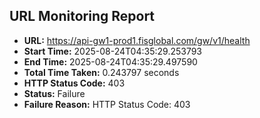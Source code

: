 ## URL Monitoring Report

- **URL:** https://api-gw1-prod1.fisglobal.com/gw/v1/health
- **Start Time:** 2025-08-24T04:35:29.253793
- **End Time:** 2025-08-24T04:35:29.497590
- **Total Time Taken:** 0.243797 seconds
- **HTTP Status Code:** 403
- **Status:** Failure
- **Failure Reason:** HTTP Status Code: 403
